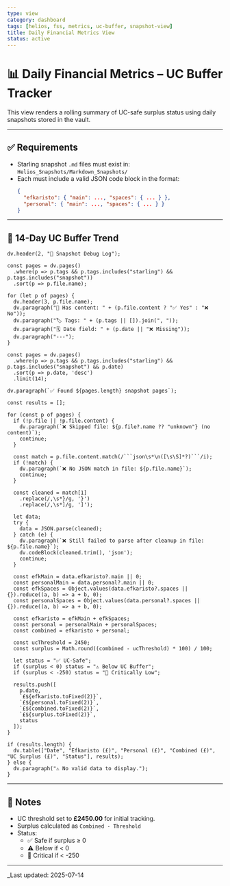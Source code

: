 ```yaml
---
type: view
category: dashboard
tags: [helios, fss, metrics, uc-buffer, snapshot-view]
title: Daily Financial Metrics View
status: active
---
```


# 📊 Daily Financial Metrics – UC Buffer Tracker

This view renders a rolling summary of UC-safe surplus status using daily snapshots stored in the vault.

---

## ✅ Requirements

- Starling snapshot `.md` files must exist in:  
  `Helios_Snapshots/Markdown_Snapshots/`
- Each must include a valid JSON code block in the format:
  ```json
  {
    "efkaristo": { "main": ..., "spaces": { ... } },
    "personal": { "main": ..., "spaces": { ... } }
  }
  ```

---

## 📅 14-Day UC Buffer Trend

```dataviewjs
dv.header(2, "📂 Snapshot Debug Log");

const pages = dv.pages()
  .where(p => p.tags && p.tags.includes("starling") && p.tags.includes("snapshot"))
  .sort(p => p.file.name);

for (let p of pages) {
  dv.header(3, p.file.name);
  dv.paragraph("🧾 Has content: " + (p.file.content ? "✅ Yes" : "❌ No"));
  dv.paragraph("🏷️ Tags: " + (p.tags || []).join(", "));
  dv.paragraph("🗓️ Date field: " + (p.date || "❌ Missing"));
  dv.paragraph("---");
}
```

```dataviewjs
const pages = dv.pages()
  .where(p => p.tags && p.tags.includes("starling") && p.tags.includes("snapshot") && p.date)
  .sort(p => p.date, 'desc')
  .limit(14);

dv.paragraph(`✅ Found ${pages.length} snapshot pages`);

const results = [];

for (const p of pages) {
  if (!p.file || !p.file.content) {
    dv.paragraph(`❌ Skipped file: ${p.file?.name ?? "unknown"} (no content)`);
    continue;
  }

  const match = p.file.content.match(/```json\s*\n([\s\S]*?)```/i);
  if (!match) {
    dv.paragraph(`❌ No JSON match in file: ${p.file.name}`);
    continue;
  }

  const cleaned = match[1]
    .replace(/,\s*}/g, '}')
    .replace(/,\s*]/g, ']');

  let data;
  try {
    data = JSON.parse(cleaned);
  } catch (e) {
    dv.paragraph(`❌ Still failed to parse after cleanup in file: ${p.file.name}`);
    dv.codeBlock(cleaned.trim(), 'json');
    continue;
  }

  const efkMain = data.efkaristo?.main || 0;
  const personalMain = data.personal?.main || 0;
  const efkSpaces = Object.values(data.efkaristo?.spaces || {}).reduce((a, b) => a + b, 0);
  const personalSpaces = Object.values(data.personal?.spaces || {}).reduce((a, b) => a + b, 0);

  const efkaristo = efkMain + efkSpaces;
  const personal = personalMain + personalSpaces;
  const combined = efkaristo + personal;

  const ucThreshold = 2450;
  const surplus = Math.round((combined - ucThreshold) * 100) / 100;

  let status = "✅ UC-Safe";
  if (surplus < 0) status = "⚠️ Below UC Buffer";
  if (surplus < -250) status = "🔻 Critically Low";

  results.push([
    p.date,
    `£${efkaristo.toFixed(2)}`,
    `£${personal.toFixed(2)}`,
    `£${combined.toFixed(2)}`,
    `£${surplus.toFixed(2)}`,
    status
  ]);
}

if (results.length) {
  dv.table(["Date", "Efkaristo (£)", "Personal (£)", "Combined (£)", "UC Surplus (£)", "Status"], results);
} else {
  dv.paragraph("⚠️ No valid data to display.");
}
```

---

## 🔎 Notes

- UC threshold set to **£2450.00** for initial tracking.
- Surplus calculated as `Combined - Threshold`
- Status:
  - ✅ Safe if surplus ≥ 0
  - ⚠️ Below if < 0
  - 🔻 Critical if < -250

---

_Last updated: 2025-07-14  
